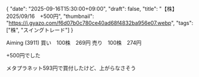 {
"date": "2025-09-16T15:30:00+09:00",
"draft": false,
"title": "【株】2025/09/16　+500円",
"thumbnail": "https://i.gyazo.com/f6d07b0c780ce40ad68f4832ba956e07.webp",
"tags": ["株", "スイングトレード"]
}

Aiming (3911)
買い　100株　269円
売り　100株　274円

+500円でした

メタプラネット593円で買付したけど、上がらなさそう
